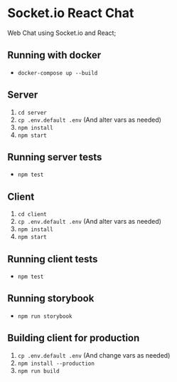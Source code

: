 # Socket.io React Chat

Web Chat using Socket.io and React;

## Running with docker

- `docker-compose up --build`

## Server

1. `cd server`
2. `cp .env.default .env` (And alter vars as needed)
3. `npm install`
4. `npm start`

## Running server tests

- `npm test`


## Client

1. `cd client`
2. `cp .env.default .env` (And alter vars as needed)
3. `npm install`
4. `npm start`

## Running client tests

- `npm test`

## Running storybook

- `npm run storybook`


## Building client for production

1. `cp .env.default .env` (And change vars as needed)
2. `npm install --production`
3. `npm run build`
